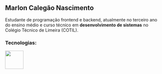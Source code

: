 ## Marlon Calegão Nascimento

Estudante de programação frontend e backend, atualmente no terceiro ano do ensino médio e curso técnico em **desenvolvimento de sistemas** no Colégio Técnico de Limeira (COTIL).

### Tecnologias:
<img width="60px" height="60px" src="https://cdn.jsdelivr.net/gh/devicons/devicon@latest/icons/html5/html5-original-wordmark.svg" />
